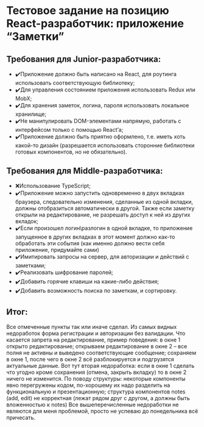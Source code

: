 # Тестовое задание на позицию React-разработчик: приложение “Заметки”

## Требования для Junior-разработчика:

- ✔️Приложение должно быть написано на React, для роутинга использовать соответствующую библиотеку;
- ✔️Для управления состоянием приложения использовать Redux или MobX;
- ✔️Для хранения заметок, логина, пароля использовать локальное хранилище;
- ✔️Не манипулировать DOM-элементами напрямую, работать с интерфейсом только с помощью React’а;
- ✔️Приложение должно быть приятно оформлено, т.е. иметь хоть какой-то дизайн (разрешается использовать сторонние библиотеки готовых компонентов, но не обязательно).

## Требования для Middle-разработчика:

- ❌Использование TypeScript;
- ✔️Приложение можно запустить одновременно в двух вкладках браузера, следовательно изменения, сделанные из одной вкладки, должны отобразиться автоматически в другой. Также если заметку открыли на редактирование, не разрешать доступ к ней из других вкладок;
- ✔️Если произошел логин\разлогин в одной вкладке, то приложение запущенное в других вкладках в этот момент должно как-то обработать эти события (как именно должно вести себя приложение, придумайте сами)
- ✔️Имитировать запросы на сервер, для авторизации и действий с заметками;
- ✔️Реализовать шифрование паролей;
- ✔️Добавить горячие клавиши на какие-либо действия;
- ✔️Добавить возможность поиска по заметкам, и сортировку.

## Итог:

Все отмеченные пункты так или иначе сделал.
Из самых видных недоработок форма регистрации и авторизации без валидации. Что касается запрета на редактирование, пример поведения: в окне 1 открыто редактирование; открываем редактирование в окне 2 – все полня не активны и выведено соответствующие сообщение; сохраняем в окне 1, после чего в окне 2 всё разблокируется и подгрузятся актуальные данные. Вот тут вторая недоработка: если в окне 1 сделать что угодно кроме сохранения (отмена, закрыть вкладку) то в окне 2 ничего не изменится.
По поводу структуры: некоторые компоненты явно перегружены кодом, по-хорошему их надо разделить на функциональную и презентационную; структура компонентов notes (add, edit) не корректная (лежат рядом друг с другом, а должны быть вложенностью к notes)
Все вышеперечисленные недоработки не являются для меня проблемой, просто не успеваю до понедельника всё причесать.
